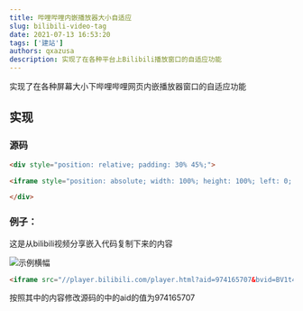 ```yaml
---
title: 哔哩哔哩内嵌播放器大小自适应
slug: bilibili-video-tag
date: 2021-07-13 16:53:20
tags: ['建站']
authors: qxazusa
description: 实现了在各种平台上Bilibili播放窗口的自适应功能
---
```


实现了在各种屏幕大小下哔哩哔哩网页内嵌播放器窗口的自适应功能
<!--truncate-->
## 实现

### 源码

```html
<div style="position: relative; padding: 30% 45%;">

<iframe style="position: absolute; width: 100%; height: 100%; left: 0; top: 0;" src="https://player.bilibili.com/player.html?cid=323407284&aid=247534745&page=1&as_wide=1&high_quality=1&danmaku=0" frameborder="no" scrolling="no"></iframe>

</div>
```

### 例子：

这是从bilibili视频分享嵌入代码复制下来的内容

![示例横幅](https://static.qxazusa.xyz/docusaurus/image/2022-08-23-110856.png)

```html
<iframe src="//player.bilibili.com/player.html?aid=974165707&bvid=BV1t44y127ad&cid=370527205&page=1" scrolling="no" border="0" frameborder="no" framespacing="0" allowfullscreen="true"> </iframe>
```
按照其中的内容修改源码的中的aid的值为974165707
